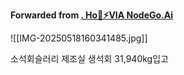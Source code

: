**Forwarded from [. Ho💢⚡VIA NodeGo.Ai](https://t.me/MDoops)**

![[IMG-20250518160341485.jpg]]

소석회슬러리 제조실 생석회 31,940kg입고
